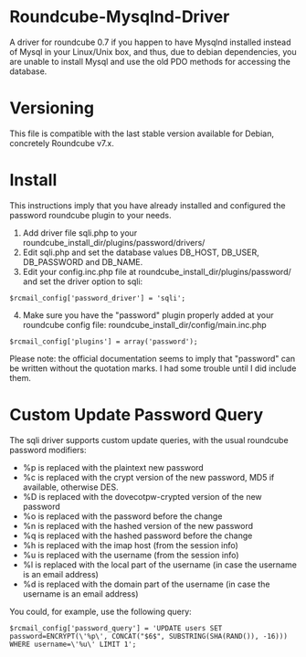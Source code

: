 Roundcube-Mysqlnd-Driver
========================

A driver for roundcube 0.7 if you happen to have Mysqlnd installed instead of Mysql in your Linux/Unix box, and thus, due to debian dependencies, you are unable to install Mysql and use the old PDO methods for accessing the database.

Versioning
==========
This file is compatible with the last stable version available for Debian, concretely Roundcube v7.x.

Install
=======
This instructions imply that you have already installed and configured the password roundcube plugin to your needs.
 
1. Add driver file sqli.php to your roundcube_install_dir/plugins/password/drivers/
2. Edit sqli.php and set the database values DB_HOST, DB_USER, DB_PASSWORD and DB_NAME.
3. Edit your config.inc.php file at roundcube_install_dir/plugins/password/ and set the driver option to sqli:

```
$rcmail_config['password_driver'] = 'sqli';
```

4. Make sure you have the "password" plugin properly added at your roundcube config file: roundcube_install_dir/config/main.inc.php

```
$rcmail_config['plugins'] = array('password');
```

Please note: the official documentation seems to imply that "password" can be written without the quotation marks. I had some trouble until I did include them.

Custom Update Password Query
============================
The sqli driver supports custom update queries, with the usual roundcube password modifiers:

* %p is replaced with the plaintext new password
* %c is replaced with the crypt version of the new password, MD5 if available, otherwise DES.
* %D is replaced with the dovecotpw-crypted version of the new password
* %o is replaced with the password before the change
* %n is replaced with the hashed version of the new password
* %q is replaced with the hashed password before the change
* %h is replaced with the imap host (from the session info)
* %u is replaced with the username (from the session info)
* %l is replaced with the local part of the username (in case the username is an email address)
* %d is replaced with the domain part of the username (in case the username is an email address)

You could, for example, use the following query:
```
$rcmail_config['password_query'] = 'UPDATE users SET password=ENCRYPT(\'%p\', CONCAT("$6$", SUBSTRING(SHA(RAND()), -16))) WHERE username=\'%u\' LIMIT 1';
```

